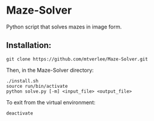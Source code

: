 # Maze-Solver
Python script that solves mazes in image form.

## Installation:
```
git clone https://github.com/mtverlee/Maze-Solver.git
```

Then, in the Maze-Solver directory:
```
./install.sh
source run/bin/activate
python solve.py [-m] <input_file> <output_file>
```

To exit from the virtual environment:
```
deactivate
```
